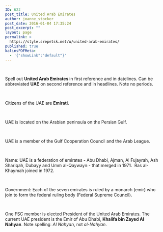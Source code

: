 ```yaml
---
ID: 622
post_title: United Arab Emirates
author: joanne_stocker
post_date: 2016-01-04 17:35:24
post_excerpt: ""
layout: page
permalink: >
  https://style.srepetsk.net/u/united-arab-emirates/
published: true
kalinsPDFMeta:
  - '{"showLink":"default"}'
---
```

&nbsp;

Spell out <strong>United Arab Emirates </strong>in first reference and in datelines. Can be abbreviated <strong>UAE</strong><em> </em>on second reference and in headlines. Note no periods.

&nbsp;

Citizens of the UAE are <strong>Emirati</strong>.

&nbsp;

UAE is located on the Arabian peninsula on the Persian Gulf.

&nbsp;

UAE is a member of the Gulf Cooperation Council and the Arab League.

&nbsp;

Name: UAE is a federation of emirates - Abu Dhabi, Ajman, Al Fujayrah, Ash Shariqah, Dubayy and Umm al-Qaywayn - that merged in 1971.  Ras al-Khaymah joined in 1972.

&nbsp;

Government: Each of the seven emirates is ruled by a monarch (emir) who join to form the federal ruling body (Federal Supreme Council).

&nbsp;

One FSC member is elected President of the United Arab Emirates. The current UAE president is the Emir of Abu Dhabi, <strong>Khalifa bin Zayed Al Nahyan</strong>. Note spelling: <em>Al Nahyan</em>, not <em>al-Nahyan</em>.
